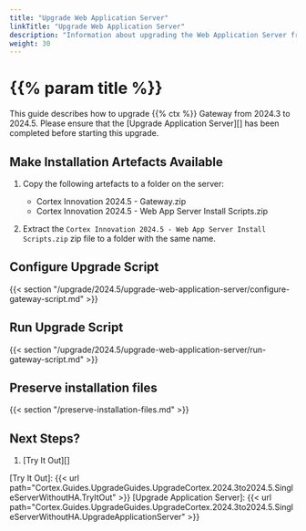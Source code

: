 ```yaml
---
title: "Upgrade Web Application Server"
linkTitle: "Upgrade Web Application Server"
description: "Information about upgrading the Web Application Server from 2024.3 to 2024.5."
weight: 30
---
```


# {{% param title %}}

This guide describes how to upgrade {{% ctx %}} Gateway from 2024.3 to 2024.5. Please ensure that the [Upgrade Application Server][] has been completed before starting this upgrade.

## Make Installation Artefacts Available

1. Copy the following artefacts to a folder on the server:

   * Cortex Innovation 2024.5 - Gateway.zip
   * Cortex Innovation 2024.5 - Web App Server Install Scripts.zip

1. Extract the `Cortex Innovation 2024.5 - Web App Server Install Scripts.zip` zip file to a folder with the same name.

## Configure Upgrade Script

{{< section "/upgrade/2024.5/upgrade-web-application-server/configure-gateway-script.md" >}}

## Run Upgrade Script

{{< section "/upgrade/2024.5/upgrade-web-application-server/run-gateway-script.md" >}}

## Preserve installation files

{{< section "/preserve-installation-files.md" >}}

## Next Steps?

1. [Try It Out][]

[Try It Out]: {{< url path="Cortex.Guides.UpgradeGuides.UpgradeCortex.2024.3to2024.5.SingleServerWithoutHA.TryItOut" >}}
[Upgrade Application Server]: {{< url path="Cortex.Guides.UpgradeGuides.UpgradeCortex.2024.3to2024.5.SingleServerWithoutHA.UpgradeApplicationServer" >}}

